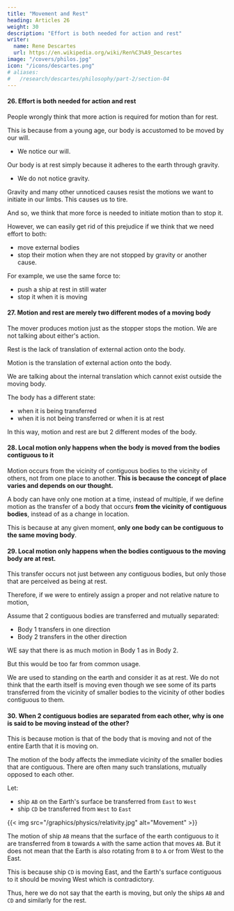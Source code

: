 ```yaml
---
title: "Movement and Rest"
heading: Articles 26
weight: 30
description: "Effort is both needed for action and rest"
writer:
  name: Rene Descartes
  url: https://en.wikipedia.org/wiki/Ren%C3%A9_Descartes
image: "/covers/philos.jpg"
icon: "/icons/descartes.png"
# aliases:
#   /research/descartes/philosophy/part-2/section-04
---
```


<!-- **XXIV. What motion is according to common understanding.**

Motion (specifically local motion, as no other kind falls within my contemplation, nor do I believe any other should be imagined in nature) is, as commonly understood, nothing other than the action by which a body migrates from one place to another. And therefore, as I have previously noted, the same thing can be said to change place and not change place at the same time, thus it can also be said to be moving and not moving. For example, one who sits in a ship, while it departs from the port, indeed thinks he is moving if he looks at the shores and considers them as immobile; but not if he looks at the ship itself, among whose parts he always maintains the same position. And moreover, since we commonly think there is action in all motion, but cessation of action in rest, it is more properly said to be at rest than to be moving because it does not feel any action within itself.

**XXV. What motion is properly taken.**

But if we consider not so much from common usage, but from the truth of the matter, what should be understood by motion, so that a certain nature may be attributed to it, we can say it is the translation of one part of matter, or one body, from the vicinity of those bodies which immediately touch it and are considered as at rest, to the vicinity of others. Here by one body, or one part of matter, I mean everything that is transferred together; although this itself may consist of many parts, which have other motions within themselves. And I say it is a translation, not a force or action that transfers, to show that it is always in the moving object, not in the mover, because these two are not usually distinguished accurately enough; and it is merely its mode, not a subsisting thing, just as shape is the mode of a shaped thing, and rest is the mode of a resting thing.

**XXVI. No more action is required for motion than for rest.** -->


#### 26. Effort is both needed for action and rest

People wrongly think that more action is required for motion than for rest. 

This is because from a young age, our body is accustomed to be moved by our will.
- We notice our will.

Our body is at rest simply because it adheres to the earth through gravity.
- We do not notice gravity. 

Gravity and many other unnoticed causes resist the motions we want to initiate in our limbs. This causes us to tire.

And so, we think that more force is needed to initiate motion than to stop it.

<!-- , considering action as that effort we use to move our limbs and, with their help, other bodies.  -->

However, we can easily get rid of this prejudice if we think that we need effort to both:
- move external bodies
- stop their motion when they are not stopped by gravity or another cause. 

For example, we use the same force to:
- push a ship at rest in still water
- stop it when it is moving

<!-- In both, we counteract the weight of the water displaced by ship and its viscosity. -->

<!-- , by which it could gradually be stopped. -->



#### 27. Motion and rest are merely two different modes of a moving body

 <!-- only with the translation and the absence of translation, that is, rest, it is clear that  -->

The mover produces motion just as the stopper stops the motion. We are not talking about either's action. 

Rest is the lack of translation of external action onto the body. 

Motion is the translation of external action onto the body. 

We are talking about the internal translation which cannot exist outside the moving body.

The body has a different state:
- when it is being transferred 
- when it is not being transferred or when it is at rest


<!--  **external causes of motion** and not internal ones. 

The external cause of motion causes motion. The lack of a cause leads to rest, as a lack of motion. -->

<!-- but only with translation and the absence of translation or rest, this translation cannot be motion outside the body, and that this body behaves differently when it is transferred, and differently when it is not transferred or when it is at rest, so that  -->

In this way, motion and rest are but 2 different modes of the body.


<!-- ### 28. Motion properly taken is not to be referred to, except to the bodies contiguous to it which are moved.  -->

#### 28. Local motion only happens when the body is moved from the bodies contiguous to it 

<!-- The transference of force takes place from the vicinity of contiguous bodies, to the vicinity of others, but not from one place to another. This is because the reception of the place is varied, and depends on our thought: but when we understand it by motion -->

Motion occurs from the vicinity of contiguous bodies to the vicinity of others, not from one place to another. **This is because the concept of place varies and depends on our thought.** 

A body can have only one motion at a time, instead of multiple, if we define motion as the transfer of a body that occurs **from the vicinity of contiguous bodies**, instead of as a change in location. 

This is because at any given moment, **only one body can be contiguous to the same moving body**.


<!-- we cannot attribute multiple motions to that moving body simultaneously, but only one. -->

<!-- I have also added that translation is made from the vicinity of contiguous bodies to the vicinity of others, and not from one place to another, because, as I have explained above, the acceptance of place is varied and depends on our thought: but since by motion we understand that translation which is made from the vicinity of contiguous bodies, since only one body can be contiguous to the same mobile at the same moment of time, we cannot attribute several motions to this mobile at the same time, but only one. -->


<!-- ### 29. Nor are they to be referred to except to those bodies contiguous: which are looked upon as if they were at rest -->


#### 29. Local motion only happens when the bodies contiguous to the moving body are at rest.

This transfer occurs not just between any contiguous bodies, but only those that are perceived as being at rest.

<!-- XXIX. It must not be attributed except to those contiguous bodies: which are considered as at rest. Finally, I added that the translation occurs from the vicinity, not of any contiguous bodies, but only of those which are regarded as at rest.  -->

Therefore, if we were to entirely assign a proper and not relative nature to motion,

Assume that 2 contiguous bodies are transferred and mutually separated:
- Body 1 transfers in one direction
- Body 2 transfers in the other direction

WE say that there is as much motion in Body 1 as in Body 2. 

But this would be too far from common usage. 

We are used to standing on the earth and consider it as at rest. We do not think that the earth itself is moving even though we see some of its parts transferred from the vicinity of smaller bodies to the vicinity of other bodies contiguous to them.



#### 30. When 2 contiguous bodies are separated from each other, why is one is said to be moving instead of the other? 

This is because motion is that of the body that is moving and not of the entire Earth that it is moving on.

The motion of the body affects the immediate vicinity of the smaller bodies that are contiguous. There are often many such translations, mutually opposed to each other. 


<!-- , and it cannot be so understood to be of the whole earth, because of the translation of some of its parts from the vicinity of smaller bodies to which they are contiguous; 
because often many such translations, mutually contrary to each other, can be observed in it.  -->

Let:
<!-- - `EFGH` be the Earth -->
- ship `AB` on the Earth's surface be transferred from `East` to `West`
- ship `CD` be transferred from `West` to `East`

{{< img src="/graphics/physics/relativity.jpg" alt="Movement" >}}


The motion of ship `AB` means that the surface of the earth contiguous to it are transferred from `B` towards `A` with the same action that moves `AB`. But it does not mean that the Earth is also rotating from `B` to `A` or from West to the East.  

This is because ship `CD` is moving East, and the Earth's surface contiguous to it should be moving West which is contradictory.  

Thus, here we do not say that the earth is moving, but only the ships `AB` and `CD` and similarly for the rest. 

<!-- But in the meantime, we will remember that everything real and positive in the bodies that are moving, because of which they are said to move, is also found in other contiguous bodies, which are nevertheless considered only as at rest. -->




<!-- This is because the transfer itself is reciprocal. If body `AB` is transferred from the vicinity of body `CD`, then body `CD` is also transferred from the vicinity of body `AB`. 

The same force and action are required on one side `AB` as on the other `CD`. 

Therefore, if we wanted to attribute a nature to motion that is truly intrinsic and not related to anything else, when 2 contiguous bodies are transferred, one to one place and the other to another, and thus separated from each other, we would say that there is as much motion in one as in the other. 

But this would deviate too much from common usage of language. 

Since we are accustomed to standing on the ground and considering it as at rest, even though we may see some of its parts transferred from the vicinity of smaller bodies to the vicinity of others, we do not think that the ground itself is moved for that reason. -->

<!-- The chief reason for this is that -->

<!-- We only understand motion as a change of position. 

Because from two contiguous bodies touching one another, insofar as they are transferred from each other, we say that the whole body which is moved is moved, 

and it cannot be understood in this way to be the whole earth, on account of a certain shifting of some of its parts, from the vicinity of smaller bodies to which they are contiguous; since we can often observe several such shiftings contrary to one another even in the earth itself. 

Assume body EFGH were the earth, and upon it at the same time body AB were transferred from E towards F, and CD from H towards G.

This transfers the parts of the earth contiguous to body AB from B towards A.

There should be no less action or one of a different nature in these XXX than in that transference, so far as motion is concerned.

Yet we do not mean that the earth is moved from `B` towards `A`, or from the West towards the East. 

This is because by the same reasoning, insofar as its parts contiguous to body `CD` are transferred from C towards D, it would have to be understood to be moved also in another direction, namely from the East towards the West; which two things are contradictory. 

So therefore, in order not to depart too much from common usage of speaking, we shall not say here that the earth is moved, but only bodies `AB` and `CD`, and so on concerning the rest. 

But meanwhile, we shall bear in mind that everything that is real and positive in the bodies which are moved, by reason of which they are said to be moved, is found also in their other contiguous bodies, which nevertheless we think of only as being at rest. -->


<!-- This is because motion is the movement of the entire body. We do not apply this to the rotation of the Earth  because of the translation of some of its parts, from the vicinity of smaller bodies to which they are contiguous; 

since often many such translations, mutually opposed to each other, can be observed in it. 

For example, if the body EFGH is the Earth, and above it at the same time the body AB is transferred from E towards F, and CD from H towards G, although by this very fact the parts of the Earth contiguous to the body AB are transferred from B towards A, and neither a lesser nor a different nature of action should be in them, for that translation, than in the body AB, we do not therefore understand the Earth to be moving from B towards A, or from the West towards the East, because by the same reasoning, on account of the fact that its parts contiguous to the body CD are transferred from C towards D, it would have to be understood to be moving in another direction also, namely from the East towards the West; which two things are mutually contradictory. Therefore, in order not to depart too much from the common usage of speech, we shall not say here that the Earth is moving, but only the bodies AB and CD; and so of the others. But in the meantime, we shall remember that everything that is real and positive, in the bodies that are moving, because of which they are said to be moving, is also found in other bodies contiguous to them, which are nevertheless regarded only as stationary.
 -->